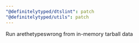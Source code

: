 ```yaml
---
"@definitelytyped/dtslint": patch
"@definitelytyped/utils": patch
---
```


Run arethetypeswrong from in-memory tarball data
